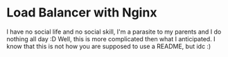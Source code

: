 # Load Balancer with Nginx
I have no social life and no social skill, I'm a parasite to my parents and I do nothing all day :D
Well, this is more complicated then what I anticipated.
I know that this is not how you are supposed to use a README, but idc :)